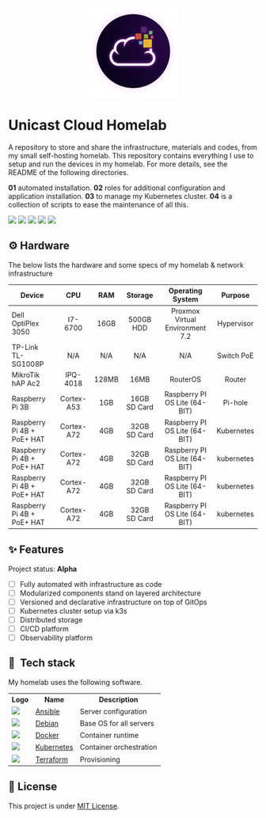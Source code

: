 <p align="center">
<img src="assets/images/unicast_logo.png">
</p>

# Unicast Cloud Homelab

A repository to store and share the infrastructure, materials and codes, from my small self-hosting homelab. This repository contains everything I use to setup and run the devices in my homelab. For more details, see the README of the following directories.

**01** automated installation.
**02** roles for additional configuration and application installation.
**03** to manage my Kubernetes cluster.
**04** is a collection of scripts to ease the maintenance of all this.

<div> 
  <a href="https://www.linkedin.com/in/antoniocarlosjr" target="_blank"><img src="https://img.shields.io/badge/-LinkedIn-%230077B5?style=fflat&logo=linkedin&logoColor=white" target="_blank"></a>
  <a href="http://www.unicastlab.com.br/" target="_blank"><img src="https://img.shields.io/badge/-Website%2fBlog-blue?style=flat&logo=website&logoColor=white&link="_blank"></a> 
  <a href="https://discord.gg/S6zFKGA7hg" target="_blank"><img src="https://img.shields.io/badge/Discord-7289DA?style=flat&logo=discord&logoColor=white" target="_blank"></a> 
  <a href= "https://www.youtube.com/channel/UCYpdjQbbkBQpDWI1rapkVUA"><img src="https://img.shields.io/badge/YouTube-FF0000?style=flat&logo=youtube&logoColor=white" target="_blank"></a>
  <a href="https://www.instagram.com/unicastlab/" target="_blank"><img src="https://img.shields.io/badge/Instagram-E4405F?style=flat&logo=instagram&logoColor=white" target="_blank"></a>
</div>

## ⚙️ Hardware

The below lists the hardware and some specs of my homelab & network infrastructure

| Device                     | CPU        | RAM   | Storage              | Operating System                | Purpose    |
| ---------------------------|:----------:|:-----:|:--------------------:|:-------------------------------:|:----------:|
| Dell OptiPlex 3050         | I7-6700    | 16GB  | 500GB HDD            |Proxmox Virtual Environment 7.2  | Hypervisor |
| TP-Link TL-SG1008P         | N/A        | N/A   | N/A                  | N/A                             | Switch PoE |
| MikroTik hAP Ac2           | IPQ-4018   | 128MB | 16MB                 | RouterOS                        | Router     |
| Raspberry Pi 3B            | Cortex-A53 | 1GB   | 16GB SD Card         | Raspberry PI OS Lite (64-BIT)   | Pi-hole    |
| Raspberry Pi 4B + PoE+ HAT | Cortex-A72 | 4GB   | 32GB SD Card         | Raspberry PI OS Lite (64-BIT)   | Kubernetes |
| Raspberry Pi 4B + PoE+ HAT | Cortex-A72 | 4GB   | 32GB SD Card         | Raspberry PI OS Lite (64-BIT)   | kubernetes |
| Raspberry Pi 4B + PoE+ HAT | Cortex-A72 | 4GB   | 32GB SD Card         | Raspberry PI OS Lite (64-BIT)   | kubernetes |
| Raspberry Pi 4B + PoE+ HAT | Cortex-A72 | 4GB   | 32GB SD Card         | Raspberry PI OS Lite (64-BIT)   | kubernetes |

## ✨ Features

Project status: **Alpha**

- [ ] Fully automated with infrastructure as code 
- [ ] Modularized components stand on layered architecture
- [ ] Versioned and declarative infrastructure on top of GitOps
- [ ] Kubernetes cluster setup via k3s
- [ ] Distributed storage
- [ ] CI/CD platform
- [ ] Observability platform

## :wrench:&nbsp; Tech stack

My homelab uses the following software.

<table>
  <tr>
    <th>Logo</th>
    <th>Name</th>
    <th>Description</th>
  </tr>
  <tr>
    <td><img width="32" src="https://www.vectorlogo.zone/logos/ansible/ansible-icon.svg"></td>
    <td><a href="https://www.ansible.com">Ansible</a></td>
    <td>Server configuration</td>
  </tr>
  <tr>
    <td><img width="32" src="https://www.vectorlogo.zone/logos/debian/debian-icon.svg"></td>
    <td><a href="https://www.debian.org">Debian</a></td>
    <td>Base OS for all servers</td>
  </tr>
  <tr>
    <td><img width="32" src="https://www.vectorlogo.zone/logos/docker/docker-tile.svg"></td>
    <td><a href="https://www.docker.com">Docker</a></td>
    <td>Container runtime</td>
  </tr>
  <tr>
    <td><img width="32" src="https://www.vectorlogo.zone/logos/kubernetes/kubernetes-icon.svg"></td>
    <td><a href="https://kubernetes.io">Kubernetes</a></td>
    <td>Container orchestration</td>
  </tr>
  <tr>
    <td><img width="32" src="https://www.vectorlogo.zone/logos/terraformio/terraformio-icon.svg"></td>
    <td><a href="https://www.terraform.io">Terraform</a></td>
    <td>Provisioning</td>
  </tr>
</table>

## :memo: License

This project is under [MIT License](./LICENSE).
